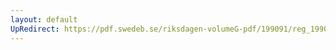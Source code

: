 ```yaml
---
layout: default
UpRedirect: https://pdf.swedeb.se/riksdagen-volumeG-pdf/199091/reg_199091/reg_199091_0920.pdf
---
```


